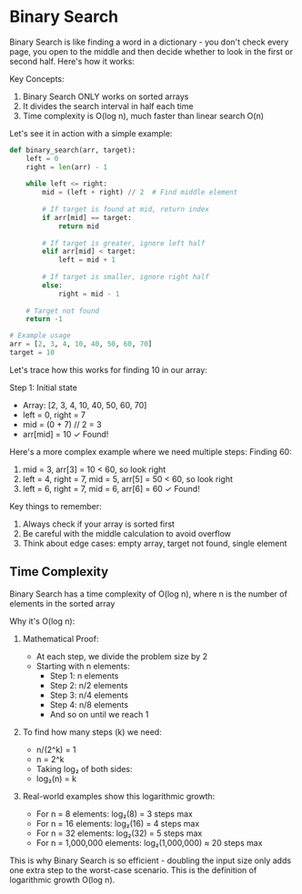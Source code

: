# Binary Search

Binary Search is like finding a word in a dictionary - you don't check every page, you open to the middle and then decide whether to look in the first or second half. Here's how it works:

Key Concepts:
1. Binary Search ONLY works on sorted arrays
2. It divides the search interval in half each time
3. Time complexity is O(log n), much faster than linear search O(n)

Let's see it in action with a simple example:
```python
def binary_search(arr, target):
    left = 0
    right = len(arr) - 1
    
    while left <= right:
        mid = (left + right) // 2  # Find middle element
        
        # If target is found at mid, return index
        if arr[mid] == target:
            return mid
            
        # If target is greater, ignore left half
        elif arr[mid] < target:
            left = mid + 1
            
        # If target is smaller, ignore right half
        else:
            right = mid - 1
            
    # Target not found
    return -1

# Example usage
arr = [2, 3, 4, 10, 40, 50, 60, 70]
target = 10
```

Let's trace how this works for finding 10 in our array:

Step 1: Initial state
- Array: [2, 3, 4, 10, 40, 50, 60, 70]
- left = 0, right = 7
- mid = (0 + 7) // 2 = 3
- arr[mid] = 10 ✓ Found!

Here's a more complex example where we need multiple steps:
Finding 60:
1. mid = 3, arr[3] = 10 < 60, so look right
2. left = 4, right = 7, mid = 5, arr[5] = 50 < 60, so look right
3. left = 6, right = 7, mid = 6, arr[6] = 60 ✓ Found!

Key things to remember:
1. Always check if your array is sorted first
2. Be careful with the middle calculation to avoid overflow
3. Think about edge cases: empty array, target not found, single element


## Time Complexity

Binary Search has a time complexity of O(log n), where n is the number of elements in the sorted array

Why it's O(log n):

1. Mathematical Proof:
   - At each step, we divide the problem size by 2
   - Starting with n elements:
     * Step 1: n elements
     * Step 2: n/2 elements
     * Step 3: n/4 elements
     * Step 4: n/8 elements
     * And so on until we reach 1

2. To find how many steps (k) we need:
   * n/(2^k) = 1
   * n = 2^k
   * Taking log₂ of both sides:
   * log₂(n) = k

3. Real-world examples show this logarithmic growth:
   * For n = 8 elements: log₂(8) = 3 steps max
   * For n = 16 elements: log₂(16) = 4 steps max
   * For n = 32 elements: log₂(32) = 5 steps max
   * For n = 1,000,000 elements: log₂(1,000,000) ≈ 20 steps max

This is why Binary Search is so efficient - doubling the input size only adds one extra step to the worst-case scenario. This is the definition of logarithmic growth O(log n).
